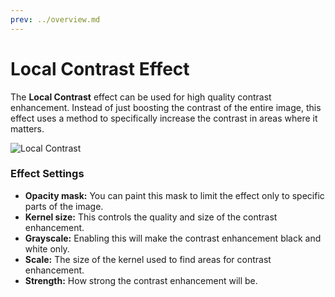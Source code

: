 ```yaml
---
prev: ../overview.md
---
```

# Local Contrast Effect

The **Local Contrast** effect can be used for high quality contrast enhancement. Instead of just boosting the contrast of the entire image, this effect uses a method to specifically increase the contrast in areas where it matters.

![Local Contrast](/img/effects/Local_contrast.gif)

### Effect Settings

* **Opacity mask:** You can paint this mask to limit the effect only to specific parts of the image.
* **Kernel size:** This controls the quality and size of the contrast enhancement.
* **Grayscale:** Enabling this will make the contrast enhancement black and white only.
* **Scale:** The size of the kernel used to find areas for contrast enhancement.
* **Strength:** How strong the contrast enhancement will be.
